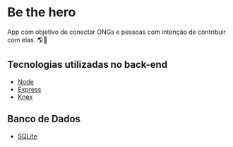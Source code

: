 # Be the hero
App com objetivo de conectar ONGs e pessoas com intenção de contribuir com elas. 🌎🌱
## Tecnologias utilizadas no back-end
- [Node](https://nodejs.org/)
- [Express](https://expressjs.com/)
- [Knex](http://knexjs.org/)
## Banco de Dados
- [SQLite](https://www.sqlite.org/)
